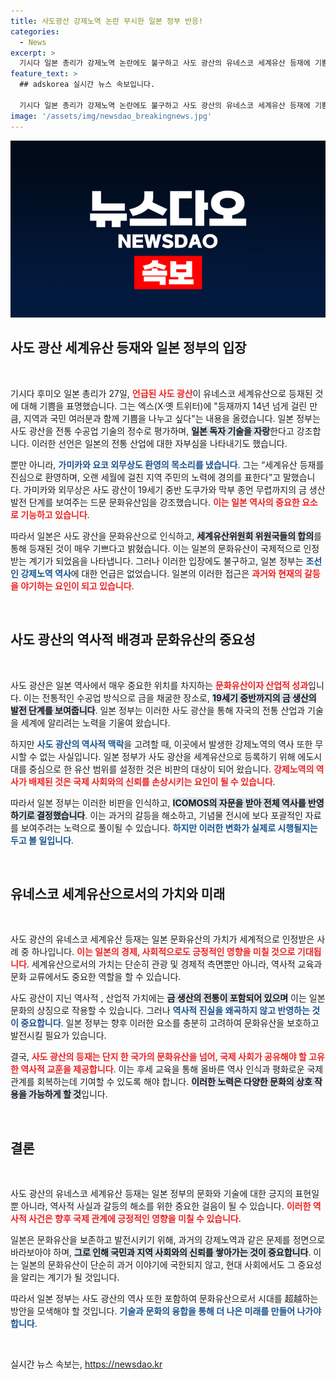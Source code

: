 ```yaml
---
title: 사도광산 강제노역 논란 무시한 일본 정부 반응!
categories:
  - News
excerpt: >
  기시다 일본 총리가 강제노역 논란에도 불구하고 사도 광산의 유네스코 세계유산 등재에 기쁨을 표명하며, 역사 왜곡 비판에 직면했습니다. 과거와 현재의 충돌, 숨겨진 진실은 무엇일까요? 클릭해서 확인하세요!
feature_text: >
  ## adskorea 실시간 뉴스 속보입니다.

  기시다 일본 총리가 강제노역 논란에도 불구하고 사도 광산의 유네스코 세계유산 등재에 기쁨을 표명하며, 역사 왜곡 비판에 직면했습니다. 과거와 현재의 충돌, 숨겨진 진실은 무엇일까요? 클릭해서 확인하세요!
image: '/assets/img/newsdao_breakingnews.jpg'
---
```


<p><img src="/assets/img/newsdao_breakingnews.jpg" alt="adskorea 속보" /></p>

<h2 data-ke-size="size26">사도 광산 세계유산 등재와 일본 정부의 입장</h2>

<p data-ke-size="size16">&nbsp;</p>

<p>기시다 후미오 일본 총리가 27일, <b><span style="color: #ee2323;">언급된 사도 광산</span></b>이 유네스코 세계유산으로 등재된 것에 대해 기쁨을 표명했습니다. 그는 엑스(X·옛 트위터)에 "등재까지 14년 넘게 걸린 만큼, 지역과 국민 여러분과 함께 기쁨을 나누고 싶다"는 내용을 올렸습니다. 일본 정부는 사도 광산을 전통 수공업 기술의 정수로 평가하며, <b><span style="background-color: #21538527;">일본 독자 기술을 자랑</span></b>한다고 강조합니다. 이러한 선언은 일본의 전통 산업에 대한 자부심을 나타내기도 했습니다.</p>

<p>뿐만 아니라, <b><span style="color: #1a5490;">가미카와 요코 외무상도 환영의 목소리를 냈습니다</span></b>. 그는 “세계유산 등재를 진심으로 환영하며, 오랜 세월에 걸친 지역 주민의 노력에 경의를 표한다”고 말했습니다. 가미카와 외무상은 사도 광산이 19세기 중반 도쿠가와 막부 종언 무렵까지의 금 생산 발전 단계를 보여주는 드문 문화유산임을 강조했습니다. <b><span style="color: #ee2323;">이는 일본 역사의 중요한 요소로 기능하고 있습니다</span></b>.</p>

<p>따라서 일본은 사도 광산을 문화유산으로 인식하고, <b><span style="background-color: #21538527;">세계유산위원회 위원국들의 합의</span></b>를 통해 등재된 것이 매우 기쁘다고 밝혔습니다. 이는 일본의 문화유산이 국제적으로 인정받는 계기가 되었음을 나타냅니다. 그러나 이러한 입장에도 불구하고, 일본 정부는 <b><span style="color: #1a5490;">조선인 강제노역 역사</span></b>에 대한 언급은 없었습니다. 일본의 이러한 접근은 <b><span style="color: #ee2323;">과거와 현재의 갈등을 야기하는 요인이 되고 있습니다</span></b>.</p>

<p data-ke-size="size16">&nbsp;</p>

<h2 data-ke-size="size26">사도 광산의 역사적 배경과 문화유산의 중요성</h2>

<p data-ke-size="size16">&nbsp;</p>

<p>사도 광산은 일본 역사에서 매우 중요한 위치를 차지하는 <b><span style="color: #ee2323;">문화유산이자 산업적 성과</span></b>입니다. 이는 전통적인 수공업 방식으로 금을 채굴한 장소로, <b><span style="background-color: #21538527;">19세기 중반까지의 금 생산의 발전 단계를 보여줍니다</span></b>. 일본 정부는 이러한 사도 광산을 통해 자국의 전통 산업과 기술을 세계에 알리려는 노력을 기울여 왔습니다.</p>

<p>하지만 <b><span style="color: #1a5490;">사도 광산의 역사적 맥락</span></b>을 고려할 때, 이곳에서 발생한 강제노역의 역사 또한 무시할 수 없는 사실입니다. 일본 정부가 사도 광산을 세계유산으로 등록하기 위해 에도시대를 중심으로 한 유산 범위를 설정한 것은 비판의 대상이 되어 왔습니다. <b><span style="color: #ee2323;">강제노역의 역사가 배제된 것은 국제 사회와의 신뢰를 손상시키는 요인이 될 수 있습니다</span></b>.</p>

<p>따라서 일본 정부는 이러한 비판을 인식하고, <b><span style="background-color: #21538527;">ICOMOS의 자문을 받아 전체 역사를 반영하기로 결정했습니다</span></b>. 이는 과거의 갈등을 해소하고, 기념물 전시에 보다 포괄적인 자료를 보여주려는 노력으로 풀이될 수 있습니다. <b><span style="color: #1a5490;">하지만 이러한 변화가 실제로 시행될지는 두고 볼 일입니다</span></b>.</p>

<p data-ke-size="size16">&nbsp;</p>

<h2 data-ke-size="size26">유네스코 세계유산으로서의 가치와 미래</h2>

<p data-ke-size="size16">&nbsp;</p>

<p>사도 광산의 유네스코 세계유산 등재는 일본 문화유산의 가치가 세계적으로 인정받은 사례 중 하나입니다. <b><span style="color: #ee2323;">이는 일본의 경제, 사회적으로도 긍정적인 영향을 미칠 것으로 기대됩니다</span></b>. 세계유산으로서의 가치는 단순히 관광 및 경제적 측면뿐만 아니라, 역사적 교육과 문화 교류에서도 중요한 역할을 할 수 있습니다.</p>

<p>사도 광산이 지닌 역사적 , 산업적 가치에는 <b><span style="background-color: #21538527;">금 생산의 전통이 포함되어 있으며</span></b> 이는 일본 문화의 상징으로 작용할 수 있습니다. 그러나 <b><span style="color: #1a5490;">역사적 진실을 왜곡하지 않고 반영하는 것이 중요합니다</span></b>. 일본 정부는 향후 이러한 요소를 충분히 고려하여 문화유산을 보호하고 발전시킬 필요가 있습니다.</p>

<p>결국, <b><span style="color: #ee2323;">사도 광산의 등재는 단지 한 국가의 문화유산을 넘어, 국제 사회가 공유해야 할 고유한 역사적 교훈을 제공합니다</span></b>. 이는 후세 교육을 통해 올바른 역사 인식과 평화로운 국제 관계를 회복하는데 기여할 수 있도록 해야 합니다. <b><span style="background-color: #21538527;">이러한 노력은 다양한 문화의 상호 작용을 가능하게 할 것</span></b>입니다.</p>

<p data-ke-size="size16">&nbsp;</p>

<h2 data-ke-size="size26">결론</h2>

<p data-ke-size="size16">&nbsp;</p>

<p>사도 광산의 유네스코 세계유산 등재는 일본 정부의 문화와 기술에 대한 긍지의 표현일 뿐 아니라, 역사적 사실과 갈등의 해소를 위한 중요한 걸음이 될 수 있습니다. <b><span style="color: #ee2323;">이러한 역사적 사건은 향후 국제 관계에 긍정적인 영향을 미칠 수 있습니다</span></b>.</p>

<p>일본은 문화유산을 보존하고 발전시키기 위해, 과거의 강제노역과 같은 문제를 정면으로 바라보아야 하며, <b><span style="background-color: #21538527;">그로 인해 국민과 지역 사회와의 신뢰를 쌓아가는 것이 중요합니다</span></b>. 이는 일본의 문화유산이 단순히 과거 이야기에 국한되지 않고, 현대 사회에서도 그 중요성을 알리는 계기가 될 것입니다.</p>

<p>따라서 일본 정부는 사도 광산의 역사 또한 포함하여 문화유산으로서 시대를 超越하는 방안을 모색해야 할 것입니다. <b><span style="color: #1a5490;">기술과 문화의 융합을 통해 더 나은 미래를 만들어 나가야 합니다</span></b>.</p>

<p data-ke-size="size16">&nbsp;</p>
실시간 뉴스 속보는, <a href="https://newsdao.kr" rel="dofollow">https://newsdao.kr</a>


